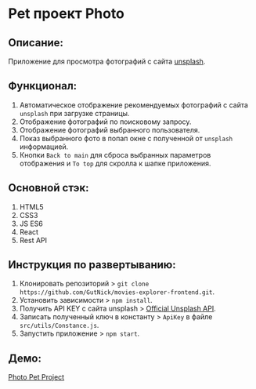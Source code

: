 # Pet проект Photo

## Описание:
Приложение для просмотра фотографий с сайта [unsplash](https://unsplash.com/). 

## Функционал:
1. Автоматическое отображение рекомендуемых фотографий с сайта `unsplash` при загрузке страницы.
2. Отображение фотографий по поисковому запросу.
3. Отображение фотографий выбранного пользователя.
4. Показ выбранного фото в попап окне с полученной от `unsplash` информацией.
5. Кнопки `Back to main` для сброса выбранных параметров отображения и `To top` для скролла к шапке приложения.

## Основной стэк:
1. HTML5
2. CSS3
3. JS ES6
4. React
5. Rest API

## Инструкция по развертыванию:
1. Клонировать репозиторий > `git clone https://github.com/GutNick/movies-explorer-frontend.git`.
2. Установить зависимости > `npm install`.
3. Получить API KEY с сайта unsplash > [Official Unsplash API](https://unsplash.com/developers).
4. Записать полученный ключ в константу > `ApiKey` в файле `src/utils/Constance.js`.
5. Запустить приложение > `npm start`.

## Демо:  
[Photo Pet Project](https://gutnick.github.io/photo-pet-project/)